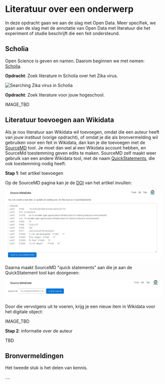 Literatuur over een onderwerp
=============================

In deze opdracht gaan we aan de slag met Open Data. Meer specifiek, we gaan aan de slag
met de annotatie van Open Data met literatuur die het experiment of studie beschrijft die
een feit ondersteund.

Scholia
-------

Open Science is geven en namen. Daarom beginnen we met nemen: [Scholia](https://tools.wmflabs.org/scholia/).

**Opdracht**: Zoek literature in Scholia over het Zika virus.

![Searching Zika virus in Scholia](https://github.com/egonw/fopworkshop/raw/master/scholia_zika.png)

**Opdracht**: Zoek literature voor jouw hogeschool.

IMAGE_TBD

Literatuur toevoegen aan Wikidata
---------------------------------

Als je nou literatuur aan Wikidata wil toevoegen, omdat die een auteur heeft van jouw instituut (vorige
opdracht), of omdat je die als bronvermelding wil gebruiken voor een feit in Wikidata, dan kan je die
toevoegen met de [SourceMD](https://tools.wmflabs.org/sourcemd/) tool. Je moet dan wel al een Wikidata
account hebben, en SourceMd toestemming geven edits te maken. SourceMD zelf maakt weer gebruik van een
andere Wikidata tool, met de naam [QuickStatements](https://tools.wmflabs.org/quickstatements/), die ook
toestemming nodig heeft.

**Stap 1**: het artikel toevoegen

Op de SourceMD pagina kan je de [DOI](https://en.wikipedia.org/wiki/Digital_object_identifier) van het artikel invullen:

![Having SourceMD search for a DOI](Screenshot_20171027_113750.png)

Daarna maakt SourceMD "quick statements" aan die je aan de QuickStatement tool kan doorgeven:

![QuickStatements generated by SourceMD for the given DOI](Screenshot_20171027_113801.png)

Door die vervolgens uit te voeren, krijg je een nieuw item in Wikidata voor het digitale object:

IMAGE_TBD

**Stap 2**: informatie over de auteur

TBD

Bronvermeldingen
----------------

Het tweede stuk is het delen van kennis. 

....

